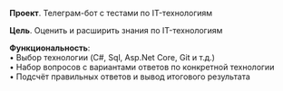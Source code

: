 **Проект**. Телеграм-бот с тестами по IT-технологиям

**Цель**. Оценить и расширить знания по IT-технологиям

**Функциональность**:  
•	Выбор технологии (C#, Sql, Asp.Net Core, Git и т.д.)  
•	Набор вопросов с вариантами ответов по конкретной технологии  
•	Подсчёт правильных ответов и вывод итогового результата  
